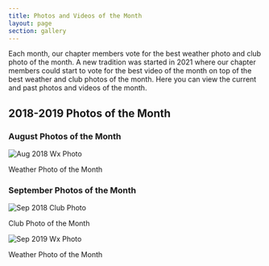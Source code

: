 ```yaml
---
title: Photos and Videos of the Month
layout: page
section: gallery
---
```


Each month, our chapter members vote for the best weather photo and club photo of the month. A new tradition was started in 2021 where our chapter members could start to vote for the best video of the month on top of the best weather and club photos of the month. Here you can view the current and past photos and videos of the month.

<section class="photo-section">
    <div class="container">
        <h2>2018-2019 Photos of the Month</h2>
        <h3>August Photos of the Month</h3>
        <div class="row">
            <div class="col-sm-6 offset-sm-3">
                <div class="text-center">
                    <img src="{{ site.baseurl }}/uploads/PHOTM/2018-2019/Aug_2018_Wx.jpg?raw=true" alt="Aug 2018 Wx Photo">
                    <p>Weather Photo of the Month</p>
                </div>
            </div>
        </div>
    </div>
</section>

<section class="photo-section">
    <div class="container">
        <h3>September Photos of the Month</h3>
        <div class="row">
            <div class="col-sm-6">
                <img src="{{ site.baseurl }}/uploads/PHOTM/2018-2019/Sep_2018_Club.jpg?raw=true" alt="Sep 2018 Club Photo">
                <p>Club Photo of the Month</p>
            </div>
            <div class="col-sm-6">
                <img src="{{ site.baseurl }}/uploads/PHOTM/2018-2019/Sep_2018_Wx.jpeg?raw=true" alt="Sep 2019 Wx Photo">
                <p>Weather Photo of the Month</p>
            </div>
        </div>
    </div>
</section>

<!-- Repeat the pattern for subsequent months -->
